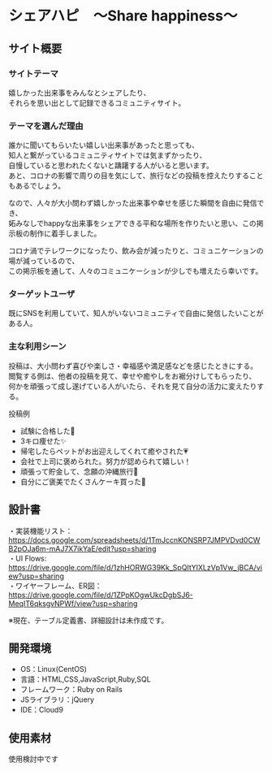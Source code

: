 # シェアハピ　～Share happiness～

## サイト概要
### サイトテーマ
嬉しかった出来事をみんなとシェアしたり、<br>
それらを思い出として記録できるコミュニティサイト。

### テーマを選んだ理由
誰かに聞いてもらいたい嬉しい出来事があったと思っても、<br>
知人と繋がっているコミュニティサイトでは気まずかったり、<br>
自慢していると思われたくないと躊躇する人がいると思います。<br>
あと、コロナの影響で周りの目を気にして、旅行などの投稿を控えたりすることもあるでしょう。<br>

なので、人々が大小問わず嬉しかった出来事や幸せを感じた瞬間を自由に発信でき、<br>
妬みなしでhappyな出来事をシェアできる平和な場所を作りたいと思い、この掲示板の制作に着手しました。<br>

コロナ渦でテレワークになったり、飲み会が減ったりと、コミュニケーションの場が減っているので、<br>
この掲示板を通して、人々のコミュニケーションが少しでも増えたら幸いです。<br>


### ターゲットユーザ
既にSNSを利用していて、知人がいないコミュニティで自由に発信したいことがある人。

### 主な利用シーン
投稿は、大小問わず喜びや楽しさ・幸福感や満足感などを感じたときにする。<br>
閲覧する側は、他者の投稿を見て、幸せや癒やしをお裾分けしてもらったり、<br>
何かを頑張って成し遂げている人がいたら、それを見て自分の活力に変えたりする。<br>

投稿例
- 試験に合格した💮
- 3キロ痩せた✨
- 帰宅したらペットがお出迎えしてくれて癒やされた💗
- 会社で上司に褒められた。努力が認められて嬉しい！
- 頑張って貯金して、念願の沖縄旅行🍹
- 自分にご褒美でたくさんケーキ買った🍰



## 設計書
・実装機能リスト：https://docs.google.com/spreadsheets/d/1TmJccnKONSRP7JMPVDvd0CWB2pOJa6m-mAJ7X7ikYaE/edit?usp=sharing  
・UI Flows: https://drive.google.com/file/d/1zhHORWG39Kk_SpQItYIXLzVp1Vw_jBCA/view?usp=sharing  
・ワイヤーフレーム、ER図：https://drive.google.com/file/d/1ZPpKOgwUkcDgbSJ6-MeqIT6qksgvNPWf/view?usp=sharing

※現在、テーブル定義書、詳細設計は未作成です。

## 開発環境
- OS：Linux(CentOS)
- 言語：HTML,CSS,JavaScript,Ruby,SQL
- フレームワーク：Ruby on Rails
- JSライブラリ：jQuery
- IDE：Cloud9

## 使用素材
使用検討中です
